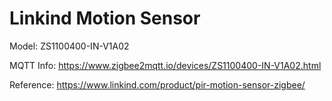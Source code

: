 # Linkind Motion Sensor

Model: ZS1100400-IN-V1A02

MQTT Info: https://www.zigbee2mqtt.io/devices/ZS1100400-IN-V1A02.html

Reference: https://www.linkind.com/product/pir-motion-sensor-zigbee/
